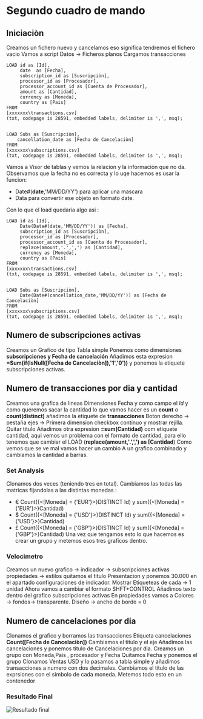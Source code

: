 # Segundo cuadro de mando


## Iniciaciòn
Creamos un fichero nuevo y cancelamos eso significa tendremos el fichero vacio
Vamos a script
Datos -> Ficheros planos
Cargamos transacciones
```
LOAD id as [Id], 
     date  as [Fecha], 
     subscription_id as [Suscripciòn], 
     processor_id as [Procesador], 
     processor_account_id as [Cuenta de Procesador], 
     amount as [Cantidad], 
     currency as [Moneda], 
     country as [Pais]
FROM
[xxxxxxx\transactions.csv]
(txt, codepage is 28591, embedded labels, delimiter is ',', msq);


LOAD Subs as [Suscripciòn], 
    cancellation_date as [Fecha de Cancelaciòn]
FROM
[xxxxxxx\subscriptions.csv]
(txt, codepage is 28591, embedded labels, delimiter is ',', msq);
```
Vamos a Visor de tablas y vemos la relacion y la informaciòn que no da.
Observamos que la fecha no es correcta y lo uqe hacemos es usar la funcion:
* Date#(**date**,'MM/DD/YY') para aplicar una mascara
* Data para convertir ese objeto en formato date.

Con lo que el load quedaria algo asi :
```
LOAD id as [Id], 
     Date(Date#(date,'MM/DD/YY')) as [Fecha], 
     subscription_id as [Suscripciòn], 
     processor_id as [Procesador], 
     processor_account_id as [Cuenta de Procesador], 
     replace(amount,'.',',') as [Cantidad], 
     currency as [Moneda], 
     country as [Pais]
FROM
[xxxxxxx\transactions.csv]
(txt, codepage is 28591, embedded labels, delimiter is ',', msq);


LOAD Subs as [Suscripciòn], 
     Date(Date#(cancellation_date,'MM/DD/YY')) as [Fecha de Cancelaciòn]
FROM
[xxxxxxx\subscriptions.csv]
(txt, codepage is 28591, embedded labels, delimiter is ',', msq);
```

## Numero de subscripciones activas
Creamos un Grafico de tipo Tabla simple
Ponemos como dimensiones **subscripciones y Fecha de cancelación**
Añadimos esta expresion **=Sum(if(IsNull([Fecha de Cancelaciòn]),'1','0'))** y ponemos la etiquete subscripciones activas.

## Numero de transacciones por dia y cantidad
Creamos una grafica de lineas 
Dimensiones Fecha y como campo el *Id* y como queremos sacar la cantidad lo que vamos hacer es un **count** o **count(distinct)** añadimos la etiquete de **transacciones**
Boton derecho -> pestaña ejes -> Primera dimension checkbox continuo y mostrar rejilla.
Quitar titulo
Añadimos otra expresion **=sum(Cantidad)** com etiquete cantidad, aqui vemos un problema con el formato de cantidad, para ello tenemos que cambiar el LOAD (**replace(amount,'.',',') as [Cantidad**)
Como vemos que se ve mal vamos hacer un cambio
A un grafico combinado y cambiamos la cantidad a barras.

### Set Analysis
Clonamos dos veces  (teniendo tres en total).
Cambiamos las todas las matricas fijandolas a las distintas monedas :
* € Count({<[Moneda] = {'EUR'}>}DISTINCT Id) y sum({<[Moneda] = {'EUR'}>}Cantidad)
* $ Count({<[Moneda] = {'USD'}>}DISTINCT Id) y sum({<[Moneda] = {'USD'}>}Cantidad)
* £ Count({<[Moneda] = {'GBP'}>}DISTINCT Id) y sum({<[Moneda] = {'GBP'}>}Cantidad)
Una vez que tengamos esto lo que hacemos es crear un grupo y metemos esos tres graficos dentro.


### Velocimetro
Creamos un nuevo grafico  -> indicador -> subscripciones activas
propiedades -> estilos
quitamos el titulo
Presentacion y ponemos 30.000 en el apartado configuraciones de indicador.
Mostrar Etiqueteas de cada -> 1 unidad
Ahora vamos a cambiar el formato SHFT+CONTROL
Añadimos texto dentro del grafico subscripciones activas
En propiedades vamos a Colores -> fondos-> transparente.
Diseño -> ancho de borde = 0

## Numero de cancelaciones por dia
Clonamos el grafico y borramos las transacciones
Etiqueta cancelaciones **Count([Fecha de Cancelaciòn])**
Cambiamos el titulo y el eje
Añadimos las cancelaciones y ponemos titulo de Cancelaciones por dia.
Creamos un grupo con Moneda,Pais , procesador y Fecha
Quitamos Fecha y ponemos el grupo
Clonamos Ventas  USD y lo pasamos a tabla simple y añadimos transacciones a numero con dos decimales.
Cambiamos el titulo de las exprsiones con el simbolo de cada moneda.
Metemos todo esto en un contenedor


### Resultado Final 
![Resultado final](https://github.com/ravamo/qlikview_Iniciacion/tree/doc/SegundoCuadroMando/blob/doc/assert/CuadroMando2.png?raw=true)